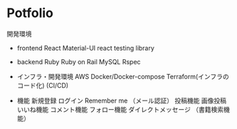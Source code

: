 # Potfolio
開発環境
* frontend
React
Material-UI
react testing library

* backend
Ruby
Ruby on Rail
MySQL
Rspec

* インフラ・開発環境
AWS
Docker/Docker-compose
Terraform(インフラのコード化)
(CI/CD)

* 機能
新規登録
ログイン
Remember me
（メール認証）
投稿機能
画像投稿
いいね機能
コメント機能
フォロー機能
ダイレクトメッセージ
（書籍検索機能）
